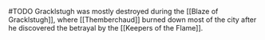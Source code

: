#TODO
Gracklstugh was mostly destroyed during the [[Blaze of Gracklstugh]], where [[Themberchaud]] burned down most of the city after he discovered the betrayal by the [[Keepers of the Flame]].